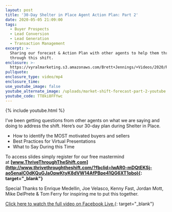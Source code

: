 ```yaml
---
layout: post
title: '30-Day Shelter in Place Agent Action Plan: Part 2'
date: 2020-05-05 21:09:00
tags:
  - Buyer Prospects
  - Lead Conversion
  - Lead Generation
  - Transaction Management
excerpt: >-
  Sharing our forecast & Action Plan with other agents to help them thrive
  through this shift.
enclosure: >-
  https://vyralmarketing.s3.amazonaws.com/Brett+Jennings/+Videos/2020/Real+Estate+Forecast+%26+Survival+Guide+Part+2.mp4
pullquote:
enclosure_type: video/mp4
enclosure_time:
use_youtube_image: false
youtube_alternate_image: /uploads/market-shift-forecast-part-2-youtube.jpg
youtube_code: TT8ki8FFYwc
---
```


{% include youtube.html %}

I’ve been getting questions from other agents on what we are saying and doing to address the shift. Here’s our 30-day plan during Shelter in Place.

* How to identify the MOST motivated buyers and sellers
* Best Practices for Virtual Presentations
* What to Say During this Time

To access slides simply register for our free mastermind at&nbsp;**[www.ThriveThroughTheShift.com](http://www.thrivethroughtheshift.com/?fbclid=IwAR0-mDQtEKSj-ao5enalC0dKQuGJaOpwKtyK8dVW14AfPBpe41QG6XT1obo){: target="_blank"}**

Special Thanks to Enrique Medellin, Joe Velasco, Kenny Fast, Jordan Mott, Mike DelPrete & Tom Ferry for inspiring me to put this together.

[Click here to watch the full video on Facebook Live.](https://www.facebook.com/BeARealExpert/videos/2984537661568095/){: target="_blank"}